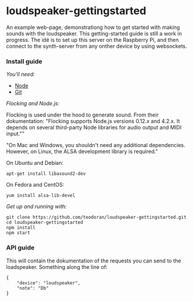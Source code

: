 loudspeaker-gettingstarted
==========================

An example web-page, demonstrationg how to get started with making sounds with the loudspeaker. This getting-started guide is still a work in progress. The idé is to set up this server on the Raspberry Pi, and then connect to the synth-server from any onther device by using websockets.

### Install guide

_You'll need:_
* [Node](https://nodejs.org/en/download/)
* [Git](https://git-scm.com/book/en/v2/Getting-Started-Installing-Git)

_Flocking and Node.js:_

Flocking is used under the hood to generate sound. From their dokumentation: "Flocking supports Node.js versions 0.12.x and 4.2.x. It depends on several third-party Node libraries for audio output and MIDI input.""

"On Mac and Windows, you shouldn't need any additional dependencies. However, on Linux, the ALSA development library is required."

On Ubuntu and Debian:

```
apt-get install libasound2-dev
```

On Fedora and CentOS:

```
yum install alsa-lib-devel
```

_Get up and running with:_
```
git clone https://github.com/teodoran/loudspeaker-gettingstarted.git
cd loudspeaker-gettingstarted
npm install
npm start
```

### API guide

This will contain the dokumentation of the requests you can send to the loadspeaker. Something along the line of:

```
{
	"device": "loudspeaker",
	"note": "Db"
}
```